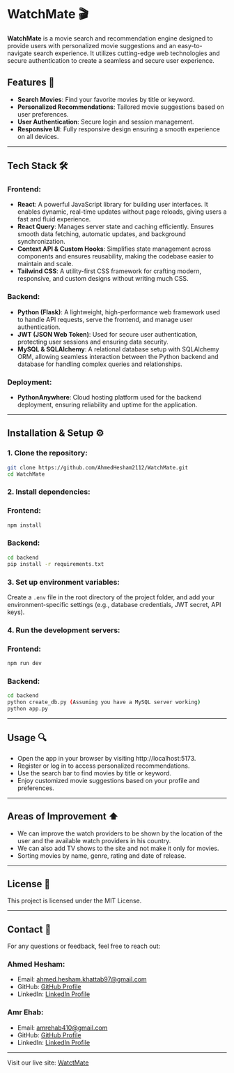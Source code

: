 # WatchMate 🎬

**WatchMate** is a movie search and recommendation engine designed to provide users with personalized movie suggestions and an easy-to-navigate search experience. It utilizes cutting-edge web technologies and secure authentication to create a seamless and secure user experience.

## Features 🚀
- **Search Movies**: Find your favorite movies by title or keyword.
- **Personalized Recommendations**: Tailored movie suggestions based on user preferences.
- **User Authentication**: Secure login and session management.
- **Responsive UI**: Fully responsive design ensuring a smooth experience on all devices.

---

## Tech Stack 🛠️

### Frontend:
- **React**: A powerful JavaScript library for building user interfaces. It enables dynamic, real-time updates without page reloads, giving users a fast and fluid experience.
- **React Query**: Manages server state and caching efficiently. Ensures smooth data fetching, automatic updates, and background synchronization.
- **Context API & Custom Hooks**: Simplifies state management across components and ensures reusability, making the codebase easier to maintain and scale.
- **Tailwind CSS**: A utility-first CSS framework for crafting modern, responsive, and custom designs without writing much CSS.

### Backend:
- **Python (Flask)**: A lightweight, high-performance web framework used to handle API requests, serve the frontend, and manage user authentication.
- **JWT (JSON Web Token)**: Used for secure user authentication, protecting user sessions and ensuring data security.
- **MySQL & SQLAlchemy**: A relational database setup with SQLAlchemy ORM, allowing seamless interaction between the Python backend and database for handling complex queries and relationships.

### Deployment:
- **PythonAnywhere**: Cloud hosting platform used for the backend deployment, ensuring reliability and uptime for the application.

---

## Installation & Setup ⚙️

### 1. Clone the repository:
```bash
git clone https://github.com/AhmedHesham2112/WatchMate.git
cd WatchMate 
```
### 2. Install dependencies:

### Frontend:
```bash
npm install
```

### Backend:
```bash
cd backend
pip install -r requirements.txt
```

### 3. Set up environment variables:
Create a `.env` file in the root directory of the project folder, and add your environment-specific settings (e.g., database credentials, JWT secret, API keys).

### 4. Run the development servers:

### Frontend:
```bash
npm run dev
```

### Backend:
```bash
cd backend
python create_db.py (Assuming you have a MySQL server working)
python app.py
```

---

## Usage 🔍

- Open the app in your browser by visiting http://localhost:5173.
- Register or log in to access personalized recommendations.
- Use the search bar to find movies by title or keyword.
- Enjoy customized movie suggestions based on your profile and preferences.

---

## Areas of Improvement ⬆️

- We can improve the watch providers to be shown by the location of the user and the available watch providers in his country.
- We can also add TV shows to the site and not make it only for movies.
- Sorting movies by name, genre, rating and date of release.

---

## License 📄
This project is licensed under the MIT License.

---

## Contact 📧
For any questions or feedback, feel free to reach out:

### Ahmed Hesham:

- Email: ahmed.hesham.khattab97@gmail.com
- GitHub: [GitHub Profile](https://github.com/AhmedHesham2112)
- LinkedIn: [LinkedIn Profile](https://www.linkedin.com/in/ahmed-hesham-khattab/)

### Amr Ehab:
- Email: amrehab410@gmail.com
- GitHub: [GitHub Profile](https://github.com/amrehab410)
- LinkedIn: [LinkedIn Profile](https://www.linkedin.com/in/amrehab410/)

---
Visit our live site: [WatctMate](https://watchmate.pythonanywhere.com/)

